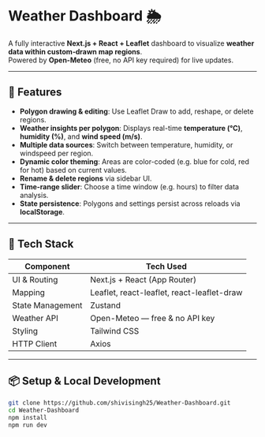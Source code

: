 # Weather Dashboard 🌦️

A fully interactive **Next.js + React + Leaflet** dashboard to visualize **weather data within custom‑drawn map regions**.  
Powered by **Open-Meteo** (free, no API key required) for live updates.

---

## 🚀 Features

- **Polygon drawing & editing**: Use Leaflet Draw to add, reshape, or delete regions.
- **Weather insights per polygon**: Displays real-time **temperature (°C)**, **humidity (%)**, and **wind speed (m/s)**.
- **Multiple data sources**: Switch between temperature, humidity, or windspeed per region.
- **Dynamic color theming**: Areas are color-coded (e.g. blue for cold, red for hot) based on current values.
- **Rename & delete regions** via sidebar UI.
- **Time-range slider**: Choose a time window (e.g. hours) to filter data analysis.
- **State persistence**: Polygons and settings persist across reloads via **localStorage**.

---

## 🧩 Tech Stack

| Component             | Tech Used                       |
|-----------------------|----------------------------------|
| UI & Routing          | Next.js + React (App Router)     |
| Mapping               | Leaflet, react-leaflet, react-leaflet-draw |
| State Management      | Zustand                          |
| Weather API           | Open-Meteo — free & no API key   |
| Styling               | Tailwind CSS                     |
| HTTP Client           | Axios                            |

---

## 📦 Setup & Local Development

```bash
git clone https://github.com/shivisingh25/Weather-Dashboard.git
cd Weather-Dashboard
npm install
npm run dev

